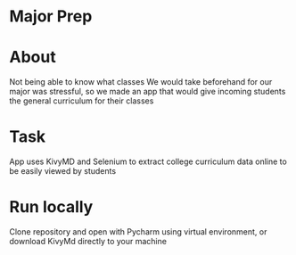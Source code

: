 # Major Prep

# About

Not being able to know what classes We would take beforehand for our major was stressful, so we made an app that would give incoming students the general curriculum for their classes

# Task
App uses KivyMD and Selenium to extract college curriculum data online to be easily viewed by students

# Run locally
Clone repository and open with Pycharm using virtual environment, or download KivyMd directly to your machine
